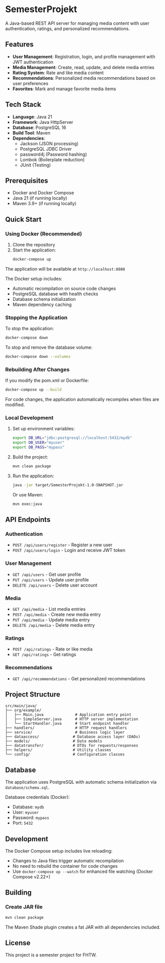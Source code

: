 # SemesterProjekt

A Java-based REST API server for managing media content with user authentication, ratings, and personalized recommendations.

## Features

- **User Management**: Registration, login, and profile management with JWT authentication
- **Media Management**: Create, read, update, and delete media entries
- **Rating System**: Rate and like media content
- **Recommendations**: Personalized media recommendations based on user preferences
- **Favorites**: Mark and manage favorite media items

## Tech Stack

- **Language**: Java 21
- **Framework**: Java HttpServer
- **Database**: PostgreSQL 16
- **Build Tool**: Maven
- **Dependencies**:
  - Jackson (JSON processing)
  - PostgreSQL JDBC Driver
  - password4j (Password hashing)
  - Lombok (Boilerplate reduction)
  - JUnit (Testing)

## Prerequisites

- Docker and Docker Compose
- Java 21 (if running locally)
- Maven 3.9+ (if running locally)

## Quick Start

### Using Docker (Recommended)

1. Clone the repository
2. Start the application:
   ```bash
   docker-compose up
   ```

The application will be available at `http://localhost:8080`

The Docker setup includes:
- Automatic recompilation on source code changes
- PostgreSQL database with health checks
- Database schema initialization
- Maven dependency caching

### Stopping the Application

To stop the application:
```bash
docker-compose down
```

To stop and remove the database volume:
```bash
docker-compose down --volumes
```

### Rebuilding After Changes

If you modify the pom.xml or Dockerfile:
```bash
docker-compose up --build
```

For code changes, the application automatically recompiles when files are modified.

### Local Development

1. Set up environment variables:
   ```bash
   export DB_URL="jdbc:postgresql://localhost:5432/mydb"
   export DB_USER="myuser"
   export DB_PASS="mypass"
   ```

2. Build the project:
   ```bash
   mvn clean package
   ```

3. Run the application:
   ```bash
   java -jar target/SemesterProjekt-1.0-SNAPSHOT.jar
   ```

   Or use Maven:
   ```bash
   mvn exec:java
   ```

## API Endpoints

### Authentication
- `POST /api/users/register` - Register a new user
- `POST /api/users/login` - Login and receive JWT token

### User Management
- `GET /api/users` - Get user profile
- `PUT /api/users` - Update user profile
- `DELETE /api/users` - Delete user account

### Media
- `GET /api/media` - List media entries
- `POST /api/media` - Create new media entry
- `PUT /api/media` - Update media entry
- `DELETE /api/media` - Delete media entry

### Ratings
- `POST /api/ratings` - Rate or like media
- `GET /api/ratings` - Get ratings

### Recommendations
- `GET /api/recommendations` - Get personalized recommendations

## Project Structure

```
src/main/java/
├── org/example/
│   ├── Main.java              # Application entry point
│   ├── SimpleServer.java      # HTTP server implementation
│   └── StartHandler.java      # Start endpoint handler
├── handlers/                  # HTTP request handlers
├── service/                   # Business logic layer
├── dataaccess/               # Database access layer (DAOs)
├── models/                   # Data models
├── datatransfer/             # DTOs for requests/responses
├── helpers/                  # Utility classes
└── config/                   # Configuration classes
```

## Database

The application uses PostgreSQL with automatic schema initialization via `database/schema.sql`.

Database credentials (Docker):
- Database: `mydb`
- User: `myuser`
- Password: `mypass`
- Port: `5432`

## Development

The Docker Compose setup includes live reloading:
- Changes to Java files trigger automatic recompilation
- No need to rebuild the container for code changes
- Use `docker-compose up --watch` for enhanced file watching (Docker Compose v2.22+)

## Building

### Create JAR file
```bash
mvn clean package
```

The Maven Shade plugin creates a fat JAR with all dependencies included.

## License

This project is a semester project for FHTW.